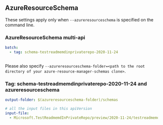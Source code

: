 ## AzureResourceSchema

These settings apply only when `--azureresourceschema` is specified on the command line.

### AzureResourceSchema multi-api

``` yaml $(azureresourceschema) && $(multiapi)
batch:
  - tag: schema-testreadmemdinprivaterepo-2020-11-24
  
```

Please also specify `--azureresourceschema-folder=<path to the root directory of your azure-resource-manager-schemas clone>`.

### Tag: schema-testreadmemdinprivaterepo-2020-11-24 and azureresourceschema

``` yaml $(tag) == 'schema-testreadmemdinprivaterepo-2020-11-24' && $(azureresourceschema)
output-folder: $(azureresourceschema-folder)/schemas

# all the input files in this apiVersion
input-file:
  - Microsoft.TestReadmemdInPrivateRepo/preview/2020-11-24/testreadmemdinprivaterepo.json
```
